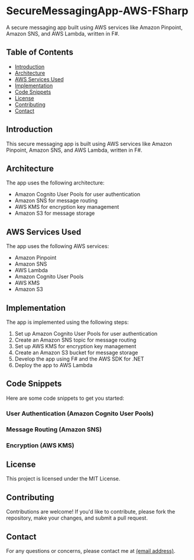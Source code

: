 <h1>SecureMessagingApp-AWS-FSharp</h1>

<p>A secure messaging app built using AWS services like Amazon Pinpoint, Amazon SNS, and AWS Lambda, written in F#.</p>

<h2>Table of Contents</h2>

<ul>
<li><a href="#introduction">Introduction</a></li>
<li><a href="#architecture">Architecture</a></li>
<li><a href="#aws-services-used">AWS Services Used</a></li>
<li><a href="#implementation">Implementation</a></li>
<li><a href="#code-snippets">Code Snippets</a></li>
<li><a href="#license">License</a></li>
<li><a href="#contributing">Contributing</a></li>
<li><a href="#contact">Contact</a></li>
</ul>

<h2 id="introduction">Introduction</h2>

<p>This secure messaging app is built using AWS services like Amazon Pinpoint, Amazon SNS, and AWS Lambda, written in F#.</p>

<h2 id="architecture">Architecture</h2>

<p>The app uses the following architecture:</p>

<ul>
<li>Amazon Cognito User Pools for user authentication</li>
<li>Amazon SNS for message routing</li>
<li>AWS KMS for encryption key management</li>
<li>Amazon S3 for message storage</li>
</ul>

<h2 id="aws-services-used">AWS Services Used</h2>

<p>The app uses the following AWS services:</p>

<ul>
<li>Amazon Pinpoint</li>
<li>Amazon SNS</li>
<li>AWS Lambda</li>
<li>Amazon Cognito User Pools</li>
<li>AWS KMS</li>
<li>Amazon S3</li>
</ul>

<h2 id="implementation">Implementation</h2>

<p>The app is implemented using the following steps:</p>

<ol>
<li>Set up Amazon Cognito User Pools for user authentication</li>
<li>Create an Amazon SNS topic for message routing</li>
<li>Set up AWS KMS for encryption key management</li>
<li>Create an Amazon S3 bucket for message storage</li>
<li>Develop the app using F# and the AWS SDK for .NET</li>
<li>Deploy the app to AWS Lambda</li>
</ol>

<h2 id="code-snippets">Code Snippets</h2>

<p>Here are some code snippets to get you started:</p>

<h3>User Authentication (Amazon Cognito User Pools)</h3>

<h3>Message Routing (Amazon SNS)</h3>

<h3>Encryption (AWS KMS)</h3>

<h2 id="license">License</h2>

<p>This project is licensed under the MIT License.</p>

<h2 id="contributing">Contributing</h2>

<p>Contributions are welcome! If you'd like to contribute, please fork the repository, make your changes, and submit a pull request.</p>

<h2 id="contact">Contact</h2>

<p>For any questions or concerns, please contact me at <a href="mailto:(mumermemon312@gmail.com)">(email address)</a>.</p>
